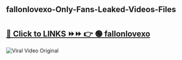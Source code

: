 
 ## fallonlovexo-Only-Fans-Leaked-Videos-Files

# <h2><a href="https://mediaupload.pro?fallonlovexo">🔗 Click to LINKS ⏩⏩ 👉 🟢 fallonlovexo </a></h2>

<a href="https://mediaupload.pro?fallonlovexo" rel="nofollow" data-target="animated-image.originalLink"><img src="https://i.ibb.co.com/xMMVF88/686577567.gif" alt="Viral Video Original" style="max-width: 100%; display: inline-block;" data-target="animated-image.originalImage"></a>